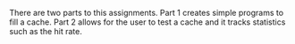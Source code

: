 There are two parts to this assignments. Part 1 creates simple programs to fill a cache. Part 2 allows for the user to test a cache and it tracks statistics such as the hit rate. 
